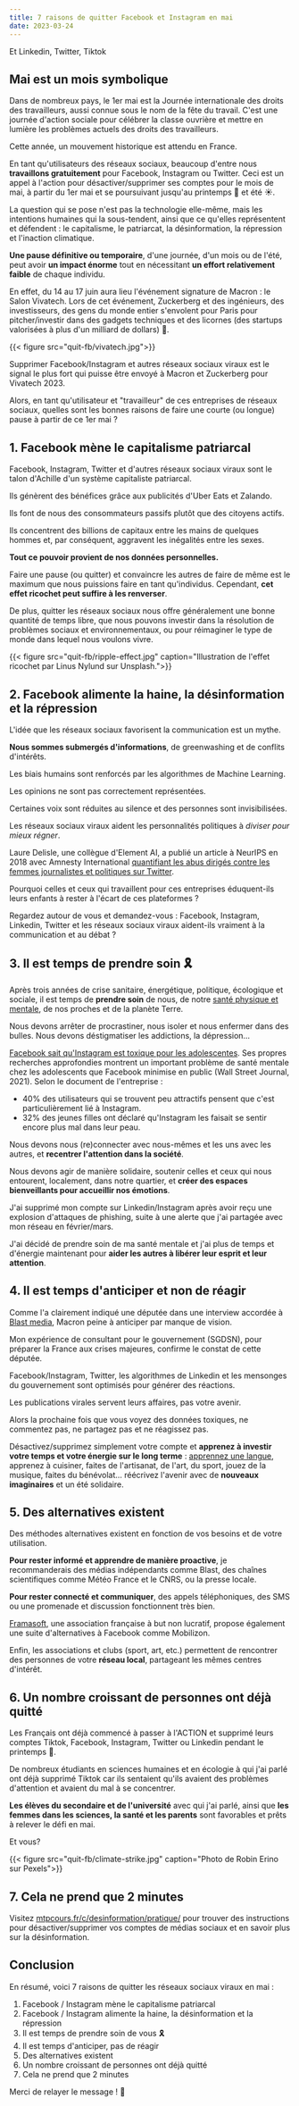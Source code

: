 ```yaml
---
title: 7 raisons de quitter Facebook et Instagram en mai
date: 2023-03-24
---
```


Et Linkedin, Twitter, Tiktok

<!--more-->

## Mai est un mois symbolique

Dans de nombreux pays, le 1er mai est la Journée internationale des droits des travailleurs, aussi connue sous le nom de la fête du travail. C'est une journée d'action sociale pour célébrer la classe ouvrière et mettre en lumière les problèmes actuels des droits des travailleurs.

Cette année, un mouvement historique est attendu en France.

En tant qu'utilisateurs des réseaux sociaux, beaucoup d'entre nous <b>travaillons gratuitement</b> pour Facebook, Instagram ou Twitter. Ceci est un appel à l'action pour désactiver/supprimer ses comptes pour le mois de mai, à partir du 1er mai et se poursuivant jusqu'au printemps 🌸 et été ☀️.

La question qui se pose n'est pas la technologie elle-même, mais les intentions humaines qui la sous-tendent, ainsi que ce qu'elles représentent et défendent : le capitalisme, le patriarcat, la désinformation, la répression et l'inaction climatique.

<b>Une pause définitive ou temporaire</b>, d'une journée, d'un mois ou de l'été, peut avoir <b>un impact énorme</b> tout en nécessitant <b>un effort relativement faible</b> de chaque individu.

En effet, du 14 au 17 juin aura lieu l'événement signature de Macron : le Salon Vivatech. Lors de cet événement, Zuckerberg et des ingénieurs, des investisseurs, des gens du monde entier s'envolent pour Paris pour pitcher/investir dans des gadgets techniques et des licornes (des startups valorisées à plus d'un milliard de dollars) 🦄.

{{< figure src="quit-fb/vivatech.jpg">}}

Supprimer Facebook/Instagram et autres réseaux sociaux viraux est le signal le plus fort qui puisse être envoyé à Macron et Zuckerberg pour Vivatech 2023.

Alors, en tant qu'utilisateur et "travailleur" de ces entreprises de réseaux sociaux, quelles sont les bonnes raisons de faire une courte (ou longue) pause à partir de ce 1er mai ?

## 1. Facebook mène le capitalisme patriarcal

Facebook, Instagram, Twitter et d'autres réseaux sociaux viraux sont le talon d'Achille d'un système capitaliste patriarcal.

Ils génèrent des bénéfices grâce aux publicités d'Uber Eats et Zalando.

Ils font de nous des consommateurs passifs plutôt que des citoyens actifs.

Ils concentrent des billions de capitaux entre les mains de quelques hommes et, par conséquent, aggravent les inégalités entre les sexes.

<b>Tout ce pouvoir provient de nos données personnelles.</b>

Faire une pause (ou quitter) et convaincre les autres de faire de même est le maximum que nous puissions faire en tant qu'individus. Cependant, <b>cet effet ricochet peut suffire à les renverser</b>.

De plus, quitter les réseaux sociaux nous offre généralement une bonne quantité de temps libre, que nous pouvons investir dans la résolution de problèmes sociaux et environnementaux, ou pour réimaginer le type de monde dans lequel nous voulons vivre.

{{< figure src="quit-fb/ripple-effect.jpg" caption="Illustration de l'effet ricochet par Linus Nylund sur Unsplash.">}}

## 2. Facebook alimente la haine, la désinformation et la répression

L'idée que les réseaux sociaux favorisent la communication est un mythe.

<b>Nous sommes submergés d'informations</b>, de greenwashing et de conflits d'intérêts.

Les biais humains sont renforcés par les algorithmes de Machine Learning.

Les opinions ne sont pas correctement représentées.

Certaines voix sont réduites au silence et des personnes sont invisibilisées.

Les réseaux sociaux viraux aident les personnalités politiques à <i>diviser pour mieux régner</i>.

Laure Delisle, une collègue d'Element AI, a publié un article à NeurIPS en 2018 avec Amnesty International [quantifiant les abus dirigés contre les femmes journalistes et politiques sur Twitter](https://aiforsocialgood.github.io/2018/pdfs/track1/19_aisg_neurips2018.pdf).

Pourquoi celles et ceux qui travaillent pour ces entreprises éduquent-ils leurs enfants à rester à l'écart de ces plateformes ?

Regardez autour de vous et demandez-vous : Facebook, Instagram, Linkedin, Twitter et les réseaux sociaux viraux aident-ils vraiment à la communication et au débat ?

## 3. Il est temps de prendre soin 🎗️

Après trois années de crise sanitaire, énergétique, politique, écologique et sociale, il est temps de <b>prendre soin</b> de nous, de notre [santé physique et mentale](https://www.youtube.com/watch?v=OUZpHO9JXbE&ab_channel=ComprendreetAgir), de nos proches et de la planète Terre.

Nous devons arrêter de procrastiner, nous isoler et nous enfermer dans des bulles. Nous devons déstigmatiser les addictions, la dépression…

[Facebook sait qu'Instagram est toxique pour les adolescentes](https://www.wsj.com/articles/the-facebook-files-11631713039?mod=bigtop-breadcrumb). Ses propres recherches approfondies montrent un important problème de santé mentale chez les adolescents que Facebook minimise en public (Wall Street Journal, 2021). Selon le document de l'entreprise :
- 40% des utilisateurs qui se trouvent peu attractifs pensent que c'est particulièrement lié à Instagram.
- 32% des jeunes filles ont déclaré qu'Instagram les faisait se sentir encore plus mal dans leur peau.

Nous devons nous (re)connecter avec nous-mêmes et les uns avec les autres, et <b>recentrer l'attention dans la société</b>.

Nous devons agir de manière solidaire, soutenir celles et ceux qui nous entourent, localement, dans notre quartier, et <b>créer des espaces bienveillants pour accueillir nos émotions</b>.

J'ai supprimé mon compte sur Linkedin/Instagram après avoir reçu une explosion d'attaques de phishing, suite à une alerte que j'ai partagée avec mon réseau en février/mars.

J'ai décidé de prendre soin de ma santé mentale et j'ai plus de temps et d'énergie maintenant pour <b>aider les autres à libérer leur esprit et leur attention</b>.

## 4. Il est temps d'anticiper et non de réagir

Comme l'a clairement indiqué une députée dans une interview accordée à [Blast media](https://www.blast-info.fr/emissions/2022/les-revelations-dune-deputee-au-coeur-du-systeme-macron-avec-frederique-dumas-9VNRlqrPSdaQKULTrvie5A), Macron peine à anticiper par manque de vision.

Mon expérience de consultant pour le gouvernement (SGDSN), pour préparer la France aux crises majeures, confirme le constat de cette députée.

Facebook/Instagram, Twitter, les algorithmes de Linkedin et les mensonges du gouvernement sont optimisés pour générer des réactions.

Les publications virales servent leurs affaires, pas votre avenir.

Alors la prochaine fois que vous voyez des données toxiques, ne commentez pas, ne partagez pas et ne réagissez pas.

Désactivez/supprimez simplement votre compte et <b>apprenez à investir votre temps et votre énergie sur le long terme</b> : [apprennez une langue](https://www.mtpcours.fr/en/p/language-learning/), apprenez à cuisiner, faites de l'artisanat, de l'art, du sport, jouez de la musique, faites du bénévolat... réécrivez l'avenir avec de <b>nouveaux imaginaires</b> et un été solidaire.

## 5. Des alternatives existent

Des méthodes alternatives existent en fonction de vos besoins et de votre utilisation.

<b>Pour rester informé et apprendre de manière proactive</b>, je recommanderais des médias indépendants comme Blast, des chaînes scientifiques comme Météo France et le CNRS, ou la presse locale.

<b>Pour rester connecté et communiquer</b>, des appels téléphoniques, des SMS ou une promenade et discussion fonctionnent très bien.

[Framasoft](https://framasoft.org/fr/), une association française à but non lucratif, propose également une suite d'alternatives à Facebook comme Mobilizon.

Enfin, les associations et clubs (sport, art, etc.) permettent de rencontrer des personnes de votre <b>réseau local</b>, partageant les mêmes centres d'intérêt.

## 6. Un nombre croissant de personnes ont déjà quitté

Les Français ont déjà commencé à passer à l'ACTION et supprimé leurs comptes Tiktok, Facebook, Instagram, Twitter ou Linkedin pendant le printemps 🌸.

De nombreux étudiants en sciences humaines et en écologie à qui j'ai parlé ont déjà supprimé Tiktok car ils sentaient qu'ils avaient des problèmes d'attention et avaient du mal à se concentrer.

<b>Les élèves du secondaire et de l'université</b> avec qui j'ai parlé, ainsi que <b>les femmes dans les sciences, la santé et les parents</b> sont favorables et prêts à relever le défi en mai.

Et vous?

{{< figure src="quit-fb/climate-strike.jpg" caption="Photo de Robin Erino sur Pexels">}}

## 7. Cela ne prend que 2 minutes

Visitez [mtpcours.fr/c/desinformation/pratique/](https://www.mtpcours.fr/c/desinformation/pratique/) pour trouver des instructions pour désactiver/supprimer vos comptes de médias sociaux et en savoir plus sur la désinformation.

## Conclusion

En résumé, voici 7 raisons de quitter les réseaux sociaux viraux en mai :
1. Facebook / Instagram mène le capitalisme patriarcal
2. Facebook / Instagram alimente la haine, la désinformation et la répression
3. Il est temps de prendre soin de vous 🎗️
4. Il est temps d'anticiper, pas de réagir
5. Des alternatives existent
6. Un nombre croissant de personnes ont déjà quitté
7. Cela ne prend que 2 minutes

Merci de relayer le message ! 🌸